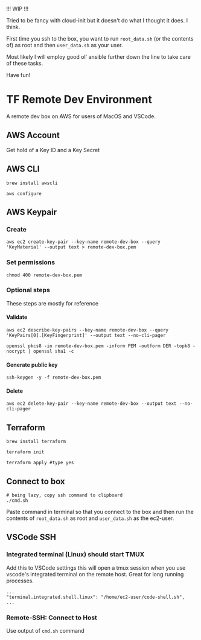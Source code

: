 !!! WIP !!!

Tried to be fancy with cloud-init but it doesn't do what I thought it does. I think.

First time you ssh to the box, you want to run `root_data.sh` (or the contents of) as root and then `user_data.sh` as your user.

Most likely I will employ good ol' ansible further down the line to take care of these tasks.

Have fun!
# TF Remote Dev Environment
A remote dev box on AWS for users of MacOS and VSCode.

## AWS Account
Get hold of a Key ID and a Key Secret

## AWS CLI
```
brew install awscli

aws configure
```

## AWS Keypair
### Create
```
aws ec2 create-key-pair --key-name remote-dev-box --query 'KeyMaterial' --output text > remote-dev-box.pem
```
### Set permissions
```
chmod 400 remote-dev-box.pem
```

### Optional steps
These steps are mostly for reference

#### Validate
```
aws ec2 describe-key-pairs --key-name remote-dev-box --query 'KeyPairs[0].[KeyFingerprint]' --output text --no-cli-pager

openssl pkcs8 -in remote-dev-box.pem -inform PEM -outform DER -topk8 -nocrypt | openssl sha1 -c
```
#### Generate public key
```
ssh-keygen -y -f remote-dev-box.pem
```
#### Delete
```
aws ec2 delete-key-pair --key-name remote-dev-box --output text --no-cli-pager
```

## Terraform
```
brew install terraform

terraform init

terraform apply #type yes
```

## Connect to box
```
# being lazy, copy ssh command to clipboard
./cmd.sh
```
Paste command in terminal so that you connect to the box and then run the contents of `root_data.sh` as root and `user_data.sh` as the ec2-user.

## VSCode SSH
### Integrated terminal (Linux) should start TMUX
Add this to VSCode settings this will open a tmux session when you use vscode's integrated terminal on the remote host. Great for long running processes.
```
...
"terminal.integrated.shell.linux": "/home/ec2-user/code-shell.sh",
...
```
### Remote-SSH: Connect to Host
Use output of `cmd.sh` command
